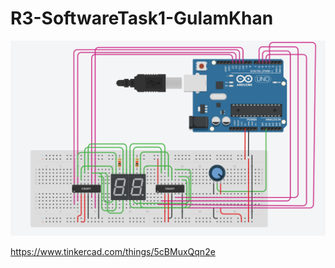 # R3-SoftwareTask1-GulamKhan

![Diagram!](Diagram.png "Diagram")



https://www.tinkercad.com/things/5cBMuxQqn2e
